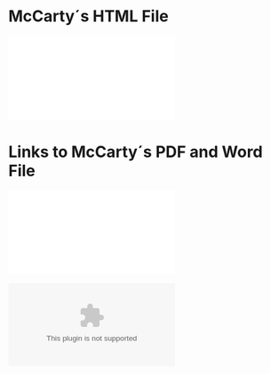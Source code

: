 # McCarty´s HTML File 
![HTML File](/img/McCarty_Modeling.html)

# Links to McCarty´s PDF and Word File
![PDF hasn´t worked properly. Here is the template of how it´s supposed to look like](/img/McCarty_Modeling.pdf)

![Word File](/img/McCarty_Modeling.docx)
